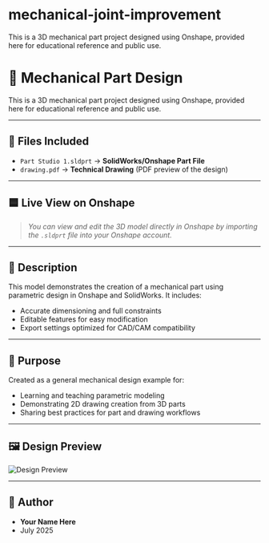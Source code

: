 # mechanical-joint-improvement
This is a 3D mechanical part project designed using Onshape, provided here for educational reference and public use.
# 🔩 Mechanical Part Design

This is a 3D mechanical part project designed using Onshape, provided here for educational reference and public use.

---

## 📁 Files Included

- `Part Studio 1.sldprt` &rarr; **SolidWorks/Onshape Part File**
- `drawing.pdf` &rarr; **Technical Drawing** (PDF preview of the design)

---

## 🟦 Live View on Onshape

> *You can view and edit the 3D model directly in Onshape by importing the `.sldprt` file into your Onshape account.*

---

## 📄 Description

This model demonstrates the creation of a mechanical part using parametric design in Onshape and SolidWorks. It includes:
- Accurate dimensioning and full constraints
- Editable features for easy modification
- Export settings optimized for CAD/CAM compatibility

---

## 🎯 Purpose

Created as a general mechanical design example for:
- Learning and teaching parametric modeling
- Demonstrating 2D drawing creation from 3D parts
- Sharing best practices for part and drawing workflows

---

## 🖼️ Design Preview

![Design Preview](c2bc5107-71f6-4761-90ec-13e2633f23b5.png)

---

## 👤 Author

- **Your Name Here**
- July 2025

